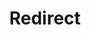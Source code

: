 ---
layout: src/layouts/Redirect.astro
title: Redirect
redirect: https://stevefenton.co.uk/feed.xml
navMenu: false
pubDate: 2022-09-17
---